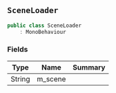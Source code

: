 ## `SceneLoader`

```csharp
public class SceneLoader
    : MonoBehaviour

```

### Fields

| Type | Name | Summary | 
| --- | --- | --- | 
| String | m_scene |  | 


